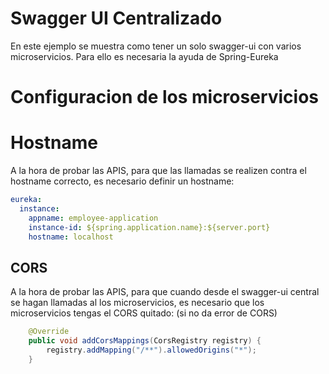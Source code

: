 # Swagger UI Centralizado
En este ejemplo se muestra como tener un solo swagger-ui con varios microservicios.
Para ello es necesaria la ayuda de Spring-Eureka

# Configuracion de los microservicios

# Hostname
A la hora de probar las APIS, para que las llamadas se realizen contra el hostname correcto, es necesario definir un hostname:

```yml
eureka:
  instance:
    appname: employee-application
    instance-id: ${spring.application.name}:${server.port}
    hostname: localhost
```

## CORS
A la hora de probar las APIS, para que cuando desde el swagger-ui central se hagan llamadas al los microservicios, es necesario que los microservicios tengas el CORS quitado: (si no da error de CORS)
```java
    @Override
    public void addCorsMappings(CorsRegistry registry) {
        registry.addMapping("/**").allowedOrigins("*");
    }
```

